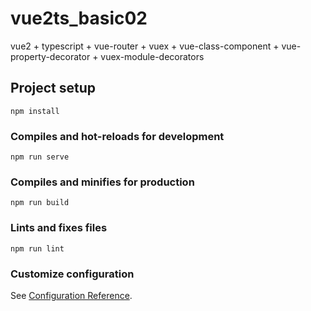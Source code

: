 # vue2ts_basic02
vue2 + typescript + vue-router + vuex + vue-class-component + vue-property-decorator + vuex-module-decorators
## Project setup
```
npm install
```

### Compiles and hot-reloads for development
```
npm run serve
```

### Compiles and minifies for production
```
npm run build
```

### Lints and fixes files
```
npm run lint
```

### Customize configuration
See [Configuration Reference](https://cli.vuejs.org/config/).
